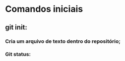 # Comandos iniciais
  ## git init:
  ### Cria um arquivo de texto dentro do repositório;
  ### Git status:
  
  
